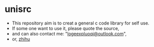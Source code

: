 # unisrc

- This repository aim is to creat a general c code library for self use.
- If some one want to use it, please quote the source, 
- and can also contact me: "logeexpluoqi@outlook.com", 
- or, [zhihu](https://www.zhihu.com/people/er-yue-san-shi-36-86)
